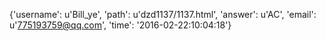 {'username': u'Bill_ye', 'path': u'dzd1137/1137.html', 'answer': u'AC', 'email': u'775193759@qq.com', 'time': '2016-02-22:10:04:18'}